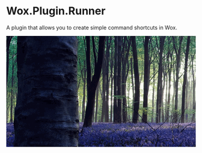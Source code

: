 # Wox.Plugin.Runner

A plugin that allows you to create simple command shortcuts in Wox.

![Demo](demo.gif)